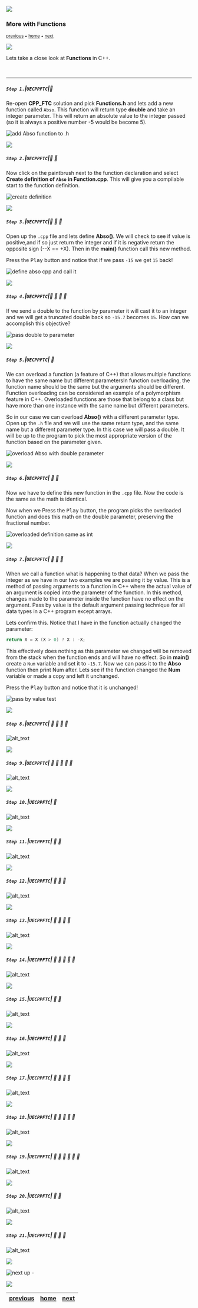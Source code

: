 ![](../images/line3.png)

### More with Functions

<sub>[previous](../containers/README.md#user-content-containers) • [home](../README.md#user-content-ue5-cpp-functions--templates--classes) • [next](../)</sub>

![](../images/line3.png)

Lets take a close look at **Functions** in C++.  

<br>

---

##### `Step 1.`\|`UECPPFTC`|:small_blue_diamond:

Re-open **CPP_FTC** solution and pick **Functions.h** and lets add a new function called `Abso`. This function will return type **double** and take an integer parameter.  This will return an absolute value to the integer passed (so it is always a positive number -5 would be become 5).

![add Abso function to .h](images/newFunction.png)

![](../images/line2.png)

##### `Step 2.`\|`UECPPFTC`|:small_blue_diamond: :small_blue_diamond: 

Now click on the paintbrush next to the function declaration and select **Create definition of `Abso` in Function.cpp**.  This will give you a compilable start to the function definition.

![create definition](images/copySignature.png)

![](../images/line2.png)

##### `Step 3.`\|`UECPPFTC`|:small_blue_diamond: :small_blue_diamond: :small_blue_diamond:

Open up the `.cpp` file and lets define **Abso()**.  We will check to see if value is positive,and if so just return the integer and if it is negative return the opposite sign (--X == +X). Then in the **main()** function call this new method.

Press the <kbd>Play</kbd> button and notice that if we pass `-15` we get `15` back!

![define abso cpp and call it](images/defineAndCallAbso.png)

![](../images/line2.png)

##### `Step 4.`\|`UECPPFTC`|:small_blue_diamond: :small_blue_diamond: :small_blue_diamond: :small_blue_diamond:

If we send a double to the function by parameter it will cast it to an integer and we will get a truncated double back so `-15.7` becomes `15`. How can we accomplish this objective?

![pass double to parameter](images/sendDoubleToInt.png)

![](../images/line2.png)

##### `Step 5.`\|`UECPPFTC`| :small_orange_diamond:

We can overload a function (a feature of C++) that allows multiple functions to have the same name but different parametersIn function overloading, the function name should be the same but the arguments should be different. Function overloading can be considered an example of a polymorphism feature in C++. Overloaded functions are those that belong to a class but have more than one instance with the same name but different parameters.

So in our case we can overload **Abso()** with a different parameter type. Open up the `.h` file and we will use the same return type, and the same name but a different parameter type.  In this case we will pass a double. It will be up to the program to pick the most appropriate version of the function based on the parameter given.

![overload Abso with double parameter](images/overloadDoubleParam.png)

![](../images/line2.png)

##### `Step 6.`\|`UECPPFTC`| :small_orange_diamond: :small_blue_diamond:

Now we have to define this new function in the `.cpp` file.  Now the code is the same as the math is identical.

Now when we Press the <kbd>Play</kbd> button, the program picks the overloaded function and does this math on the double parameter, preserving the fractional number.

![overloaded definition same as int](images/overloadedAbso.png)

![](../images/line2.png)

##### `Step 7.`\|`UECPPFTC`| :small_orange_diamond: :small_blue_diamond: :small_blue_diamond:

When we call a function what is happening to that data?  When we pass the integer as we have in our two examples we are passing it by value. This is a method of passing arguments to a function in C++ where the actual value of an argument is copied into the parameter of the function. In this method, changes made to the parameter inside the function have no effect on the argument. Pass by value is the default argument passing technique for all data types in a C++ program except arrays.

Lets confirm this.  Notice that I have in the function actually changed the parameter:

```cpp
return X = X (X > 0) ? X : -X;
```

This effectively does nothing as this parameter we changed will be removed from the stack when the function ends and will have no effect. So in **main()** create a `Num` variable and set it to `-15.7`.  Now we can pass it to the **Abso** function then print Num after.  Lets see if the function changed the **Num** variable or made a copy and left it unchanged.

Press the <kbd>Play</kbd> button and notice that it is unchanged!

![pass by value test](images/confrimPassByVal.png)

![](../images/line2.png)

##### `Step 8.`\|`UECPPFTC`| :small_orange_diamond: :small_blue_diamond: :small_blue_diamond: :small_blue_diamond:

![alt_text](images/.png)

![](../images/line2.png)

##### `Step 9.`\|`UECPPFTC`| :small_orange_diamond: :small_blue_diamond: :small_blue_diamond: :small_blue_diamond: :small_blue_diamond:

![alt_text](images/.png)

![](../images/line2.png)

##### `Step 10.`\|`UECPPFTC`| :large_blue_diamond:

![alt_text](images/.png)

![](../images/line2.png)

##### `Step 11.`\|`UECPPFTC`| :large_blue_diamond: :small_blue_diamond: 

![alt_text](images/.png)

![](../images/line2.png)

##### `Step 12.`\|`UECPPFTC`| :large_blue_diamond: :small_blue_diamond: :small_blue_diamond: 

![alt_text](images/.png)

![](../images/line2.png)

##### `Step 13.`\|`UECPPFTC`| :large_blue_diamond: :small_blue_diamond: :small_blue_diamond:  :small_blue_diamond: 

![alt_text](images/.png)

![](../images/line2.png)

##### `Step 14.`\|`UECPPFTC`| :large_blue_diamond: :small_blue_diamond: :small_blue_diamond: :small_blue_diamond:  :small_blue_diamond: 

![alt_text](images/.png)

![](../images/line2.png)

##### `Step 15.`\|`UECPPFTC`| :large_blue_diamond: :small_orange_diamond: 

![alt_text](images/.png)

![](../images/line2.png)

##### `Step 16.`\|`UECPPFTC`| :large_blue_diamond: :small_orange_diamond:   :small_blue_diamond: 

![alt_text](images/.png)

![](../images/line2.png)

##### `Step 17.`\|`UECPPFTC`| :large_blue_diamond: :small_orange_diamond: :small_blue_diamond: :small_blue_diamond:

![alt_text](images/.png)

![](../images/line2.png)

##### `Step 18.`\|`UECPPFTC`| :large_blue_diamond: :small_orange_diamond: :small_blue_diamond: :small_blue_diamond: :small_blue_diamond:

![alt_text](images/.png)

![](../images/line2.png)

##### `Step 19.`\|`UECPPFTC`| :large_blue_diamond: :small_orange_diamond: :small_blue_diamond: :small_blue_diamond: :small_blue_diamond: :small_blue_diamond:

![alt_text](images/.png)

![](../images/line2.png)

##### `Step 20.`\|`UECPPFTC`| :large_blue_diamond: :large_blue_diamond:

![alt_text](images/.png)

![](../images/line2.png)

##### `Step 21.`\|`UECPPFTC`| :large_blue_diamond: :large_blue_diamond: :small_blue_diamond:

![alt_text](images/.png)

![](../images/line.png)

<!-- <img src="https://via.placeholder.com/1000x100/45D7CA/000000/?text=Next Up - ADD NEXT PAGE"> -->

![next up - ](images/banner.png)

![](../images/line.png)

| [previous](../containers/README.md#user-content-containers)| [home](../README.md#user-content-ue5-cpp-functions--templates--classes) | [next](../)|
|---|---|---|
